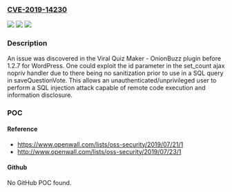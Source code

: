 ### [CVE-2019-14230](https://cve.mitre.org/cgi-bin/cvename.cgi?name=CVE-2019-14230)
![](https://img.shields.io/static/v1?label=Product&message=n%2Fa&color=blue)
![](https://img.shields.io/static/v1?label=Version&message=n%2Fa&color=blue)
![](https://img.shields.io/static/v1?label=Vulnerability&message=n%2Fa&color=brighgreen)

### Description

An issue was discovered in the Viral Quiz Maker - OnionBuzz plugin before 1.2.7 for WordPress. One could exploit the id parameter in the set_count ajax nopriv handler due to there being no sanitization prior to use in a SQL query in saveQuestionVote. This allows an unauthenticated/unprivileged user to perform a SQL injection attack capable of remote code execution and information disclosure.

### POC

#### Reference
- https://www.openwall.com/lists/oss-security/2019/07/21/1
- http://www.openwall.com/lists/oss-security/2019/07/23/1

#### Github
No GitHub POC found.

